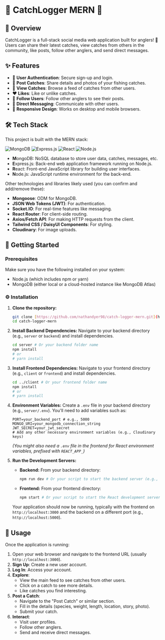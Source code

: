 # 🎣 CatchLogger MERN 🎣

## 🌟 Overview

CatchLogger is a full-stack social media web application built for anglers! 🐠 Users can share their latest catches, view catches from others in the community, like posts, follow other anglers, and send direct messages.

## ✨ Features

* 👤 **User Authentication**: Secure sign-up and login.
* 🎣 **Post Catches**: Share details and photos of your fishing catches.
* 👀 **View Catches**: Browse a feed of catches from other users.
* ❤️ **Likes**: Like or unlike catches.
* 👥 **Follow Users**: Follow other anglers to see their posts.
* 💬 **Direct Messaging**: Communicate with other users.
* 📱 **Responsive Design**: Works on desktop and mobile browsers.

## 🛠️ Tech Stack

This project is built with the MERN stack:

![MongoDB](https://img.shields.io/badge/MongoDB-47A248?style=for-the-badge&logo=mongodb&logoColor=white)
![Express.js](https://img.shields.io/badge/Express.js-000000?style=for-the-badge&logo=express&logoColor=white)
![React](https://img.shields.io/badge/React-20232A?style=for-the-badge&logo=react&logoColor=61DAFB)
![Node.js](https://img.shields.io/badge/Node.js-339933?style=for-the-badge&logo=nodedotjs&logoColor=white)

* **M**ongoDB: NoSQL database to store user data, catches, messages, etc.
* **E**xpress.js: Back-end web application framework running on Node.js.
* **R**eact: Front-end JavaScript library for building user interfaces.
* **N**ode.js: JavaScript runtime environment for the back-end.

Other technologies and libraries likely used (you can confirm and add/remove these):

* **Mongoose**: ODM for MongoDB.
* **JSON Web Tokens (JWT)**: For authentication.
* **Socket.IO**: For real-time features like messaging.
* **React Router**: For client-side routing.
* **Axios/Fetch API**: For making HTTP requests from the client.
* **Tailwind CSS / DaisyUI Components**: For styling.
* **Cloudinary**: For image uploads.

## 🚀 Getting Started

### Prerequisites

Make sure you have the following installed on your system:

* Node.js (which includes npm or yarn)
* MongoDB (either local or a cloud-hosted instance like MongoDB Atlas)

### ⚙️ Installation

1.  **Clone the repository:**
    ```bash
    git clone [https://github.com/nathandyer98/catch-logger-mern.git](https://github.com/nathandyer98/catch-logger-mern.git)
    cd catch-logger-mern
    ```

2.  **Install Backend Dependencies:**
    Navigate to your backend directory (e.g., `server` or `backend`) and install dependencies.
    ```bash
    cd server # Or your backend folder name
    npm install
    # or
    # yarn install
    ```

3.  **Install Frontend Dependencies:**
    Navigate to your frontend directory (e.g., `client` or `frontend`) and install dependencies.
    ```bash
    cd ../client # Or your frontend folder name
    npm install
    # or
    # yarn install
    ```

4.  **Environment Variables:**
    Create a `.env` file in your backend directory (e.g., `server/.env`). You'll need to add variables such as:
    ```env
    PORT=your_backend_port # e.g., 5000
    MONGO_URI=your_mongodb_connection_string
    JWT_SECRET=your_jwt_secret
    # Add any other necessary environment variables (e.g., Cloudinary keys)
    ```
    *(You might also need a `.env` file in the frontend for React environment variables, prefixed with `REACT_APP_`)*

5.  **Run the Development Servers:**
    * **Backend:** From your backend directory:
        ```bash
        npm run dev # Or your script to start the backend server (e.g., npm start)
        ```
    * **Frontend:** From your frontend directory:
        ```bash
        npm start # Or your script to start the React development server
        ```

    Your application should now be running, typically with the frontend on `http://localhost:3000` and the backend on a different port (e.g., `http://localhost:5000`).

## 📖 Usage

Once the application is running:

1.  Open your web browser and navigate to the frontend URL (usually `http://localhost:3000`).
2.  **Sign Up**: Create a new user account.
3.  **Log In**: Access your account.
4.  **Explore**:
    * View the main feed to see catches from other users.
    * Click on a catch to see more details.
    * Like catches you find interesting.
5.  **Post a Catch**:
    * Navigate to the "Post Catch" or similar section.
    * Fill in the details (species, weight, length, location, story, photo).
    * Submit your catch.
6.  **Interact**:
    * Visit user profiles.
    * Follow other anglers.
    * Send and receive direct messages.
